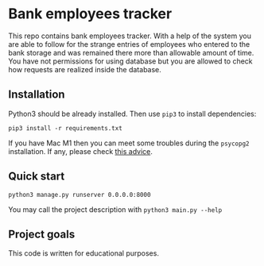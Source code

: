 # Bank employees tracker

This repo contains bank employees tracker. With a help of the system you are able to follow for the strange entries of employees who entered to the bank storage and was remained there more than allowable amount of time. 
You have not permissions for using database but you are allowed to check how requests are realized inside the database.

## Installation
Python3 should be already installed. Then use `pip3` to install dependencies:
```
pip3 install -r requirements.txt
```
If you have Mac M1 then you can meet some troubles during the `psycopg2` installation. If any, please check [this advice](https://stackoverflow.com/a/66958415/5468025).

## Quick start
```
python3 manage.py runserver 0.0.0.0:8000
```
You may call the project description with `python3 main.py --help`

## Project goals
This code is written for educational purposes.

